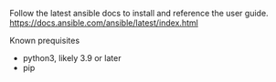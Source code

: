 Follow the latest ansible docs to install and reference the user guide.
https://docs.ansible.com/ansible/latest/index.html

Known prequisites
* python3, likely 3.9 or later
* pip
